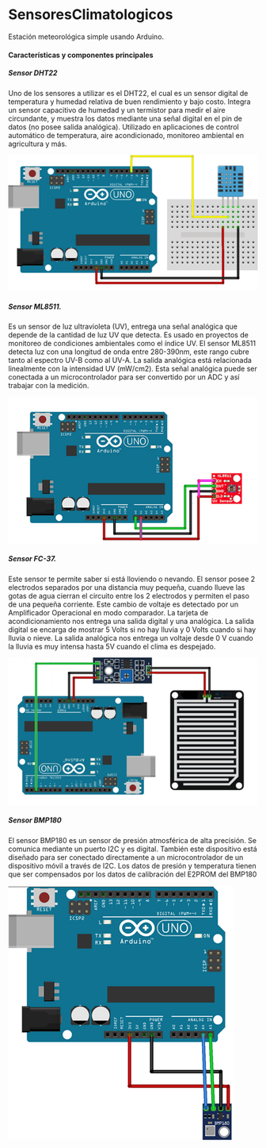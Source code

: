 # SensoresClimatologicos
Estación meteorológica simple usando Arduino.   

<h4>Características y componentes principales</h4>
<h5>Sensor DHT22</h5>
<p>Uno de los sensores a utilizar es el DHT22, el cual es un sensor digital de temperatura y humedad relativa de buen rendimiento y bajo costo. 
    Integra un sensor capacitivo de humedad y un termistor para medir el aire circundante, y muestra los datos mediante una señal digital en el pin de datos 
    (no posee salida analógica). Utilizado en aplicaciones de control automático de temperatura, aire acondicionado, monitoreo ambiental en agricultura y más. </p>

<img src="img/DHT22.png">

<h5>Sensor ML8511. </h5>
<p>Es un sensor de luz ultravioleta (UV), entrega una señal analógica que depende de la cantidad de luz UV que detecta. Es usado en proyectos de monitoreo de condiciones ambientales como el índice UV.
    El sensor ML8511 detecta luz con una longitud de onda entre 280-390nm, este rango cubre tanto al espectro UV-B como al UV-A. La salida analógica está relacionada linealmente con la intensidad UV (mW/cm2). Esta señal analógica puede ser conectada a un microcontrolador para ser convertido por un ADC y así trabajar con la medición.
    </p>
    <img src="img/ML8511.png">
    <h5>Sensor FC-37. </h5>
<p>Este sensor te permite saber si está lloviendo o nevando. El sensor posee 2 electrodos separados por una distancia muy pequeña, cuando llueve las gotas de agua cierran el circuito entre los 2 electrodos y permiten el paso de una pequeña corriente. Este cambio de voltaje es detectado por un Amplificador Operacional en modo comparador.
    La tarjeta de acondicionamiento nos entrega una salida digital y una analógica. La salida digital se encarga de mostrar 5 Volts si no hay lluvia y 0 Volts cuando si hay lluvia o nieve. La salida analógica nos entrega un voltaje desde 0 V cuando la lluvia es muy intensa hasta 5V cuando el clima es despejado.
    </p>
    <img src="img/FC-37.png">
    <h5>Sensor BMP180</h5>
<p>El sensor BMP180 es un sensor de presión atmosférica de alta precisión. Se comunica mediante un puerto I2C y es digital. También este dispositivo está diseñado para ser conectado directamente a un microcontrolador 
    de un dispositivo móvil a través de I2C. Los datos de presión y temperatura tienen que ser compensados por los datos de calibración del E2PROM del BMP180</p>
    <img src="img/BMP180.png">
